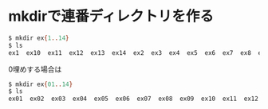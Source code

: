 # mkdirで連番ディレクトリを作る

```sh
$ mkdir ex{1..14}
$ ls
ex1  ex10  ex11  ex12  ex13  ex14  ex2  ex3  ex4  ex5  ex6  ex7  ex8  ex9
```

0埋めする場合は
```sh
$ mkdir ex{01..14}
$ ls
ex01  ex02  ex03  ex04  ex05  ex06  ex07  ex08  ex09  ex10  ex11  ex12  ex13  ex14
```
